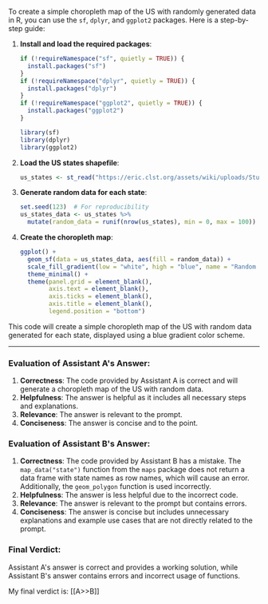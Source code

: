 
To create a simple choropleth map of the US with randomly generated data in R, you can use the `sf`, `dplyr`, and `ggplot2` packages. Here is a step-by-step guide:

1. **Install and load the required packages**:
   ```R
   if (!requireNamespace("sf", quietly = TRUE)) {
     install.packages("sf")
   }
   if (!requireNamespace("dplyr", quietly = TRUE)) {
     install.packages("dplyr")
   }
   if (!requireNamespace("ggplot2", quietly = TRUE)) {
     install.packages("ggplot2")
   }

   library(sf)
   library(dplyr)
   library(ggplot2)
   ```

2. **Load the US states shapefile**:
   ```R
   us_states <- st_read("https://eric.clst.org/assets/wiki/uploads/Stuff/gz_2010_us_040_00_5m.json", quiet = TRUE)
   ```

3. **Generate random data for each state**:
   ```R
   set.seed(123)  # For reproducibility
   us_states_data <- us_states %>%
     mutate(random_data = runif(nrow(us_states), min = 0, max = 100))
   ```

4. **Create the choropleth map**:
   ```R
   ggplot() +
     geom_sf(data = us_states_data, aes(fill = random_data)) +
     scale_fill_gradient(low = "white", high = "blue", name = "Random Data") +
     theme_minimal() +
     theme(panel.grid = element_blank(),
           axis.text = element_blank(),
           axis.ticks = element_blank(),
           axis.title = element_blank(),
           legend.position = "bottom")
   ```

This code will create a simple choropleth map of the US with random data generated for each state, displayed using a blue gradient color scheme.

---

### Evaluation of Assistant A's Answer:
1. **Correctness**: The code provided by Assistant A is correct and will generate a choropleth map of the US with random data.
2. **Helpfulness**: The answer is helpful as it includes all necessary steps and explanations.
3. **Relevance**: The answer is relevant to the prompt.
4. **Conciseness**: The answer is concise and to the point.

### Evaluation of Assistant B's Answer:
1. **Correctness**: The code provided by Assistant B has a mistake. The `map_data("state")` function from the `maps` package does not return a data frame with state names as row names, which will cause an error. Additionally, the `geom_polygon` function is used incorrectly.
2. **Helpfulness**: The answer is less helpful due to the incorrect code.
3. **Relevance**: The answer is relevant to the prompt but contains errors.
4. **Conciseness**: The answer is concise but includes unnecessary explanations and example use cases that are not directly related to the prompt.

### Final Verdict:
Assistant A's answer is correct and provides a working solution, while Assistant B's answer contains errors and incorrect usage of functions.

My final verdict is: [[A>>B]]